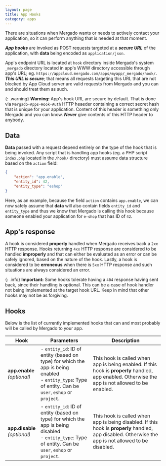 ```yaml
---
layout: page
title: App Hooks
category: apps
---
```


There are situations when Mergado wants or needs to actively contact your application, so it can perform anything that is needed at that moment.

***App hooks*** are invoked as POST requests targeted at a ***secure URL*** of the application, with **data** being encoded as `application/json`.

App's endpoint URL is located at `hook` directory inside Mergado's system `_mergado` directory located in app's WWW directory accessible through app's URL;
eg. `https://appcloud.mergado.com/apps/myapp/_mergado/hook/`. ***This URL is secure***; that means all requests targeting this URL that are not blocked by App Cloud server are valid requests from Mergado and you can and should treat them as such.

{: .warning}
**Warning:** App's hook URL are secure by default. That is done via `Mergado-Apps-Hook-Auth` HTTP heaeder containing a correct secret hash that is unique for your application. Content of this header is something only Mergado and you can know. ***Never*** give contents of this HTTP header to anybody.

## Data

**Data** passed with a request depend entirely on the type of the hook that is being invoked. Any script that is handling app hooks (eg. a PHP script `index.php` located in the `/hook/` directory) must assume data structure based on the `action` field:

```json
{
	"action": "app.enable",
	"entity_id": 42,
	"entity_type": "eshop"
}
```

Here, as an example, because the field `action` contains `app.enable`, we can now safely assume that **data** will also contain fields `entity_id` and `entity_type` and thus we know that Mergado is calling this hook because someone enabled your application for `e-shop` that has ID of `42`.

## App's response

A hook is considered **properly** handled when Mergado receives back a `2xx` HTTP response. Hooks returning `4xx` HTTP response are considered to be handled **improperly** and that can either be evaluated as an error or can be safely ignored, based on the nature of the hook. Lastly, a hook is considered to be **erroneous** when there is `5xx` HTTP response and such situations are always considered an error.

{: .info}
**Important:** Some hooks tolerate having a `404` response having sent back, since their handling is optional. This can be a case of hook handler not being implemented at the target hook URL. Keep in mind that other hooks may not be as forgiving.

## Hooks

Below is the list of currently implemented hooks that can and most probably will be called by Mergado to your app.

Hook | Parameters | Description
---- | ---------- | -----------
**app.enable** <br> *(optional)* | - `entity_id`: ID of entity (based on type) for which the app is being enabled <br> - `entity_type`: Type of entity. Can be `user`, `eshop` or `project`. | This hook is called when app is being enabled. If this hook is **properly** handled, app enabled. Otherwise the app is not allowed to be enabled.
**app.disable** <br> *(optional)* | - `entity_id`: ID of entity (based on type) for which the app is being disabled <br> - `entity_type`: Type of entity. Can be `user`, `eshop` or `project`. | This hook is called when app is being disabled. If this hook is **properly** handled, app disabled. Otherwise the app is not allowed to be disabled.
